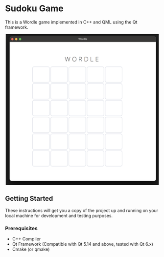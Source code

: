 # Sudoku Game

This is a Wordle game implemented in C++ and QML using the Qt framework.

<div align="center">
    <img src="./images/game.png" width="500"/>
</div>


## Getting Started

These instructions will get you a copy of the project up and running on your local machine for development and testing purposes.

### Prerequisites

- C++ Compiler
- Qt Framework (Compatible with Qt 5.14 and above, tested with Qt 6.x)
- Cmake (or qmake)